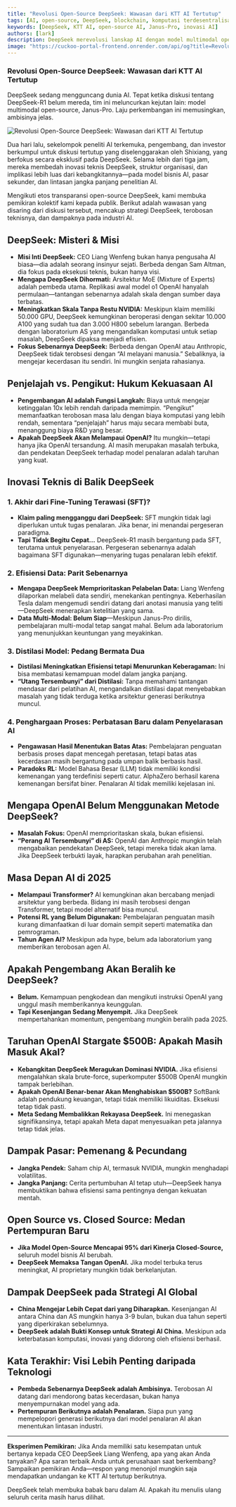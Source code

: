 ```yaml
---
title: "Revolusi Open-Source DeepSeek: Wawasan dari KTT AI Tertutup"
tags: [AI, open-source, DeepSeek, blockchain, komputasi terdesentralisasi]
keywords: [DeepSeek, KTT AI, open-source AI, Janus-Pro, inovasi AI]
authors: [lark]
description: DeepSeek merevolusi lanskap AI dengan model multimodal open-source-nya, Janus-Pro. Artikel ini menggali wawasan dari KTT AI tertutup baru-baru ini, mengeksplorasi inovasi teknis DeepSeek, fokus strategis, dan potensi dampaknya pada industri AI.
image: "https://cuckoo-portal-frontend.onrender.com/api/og?title=Revolusi%20Open-Source%20DeepSeek:%20Wawasan%20dari%20KTT%20AI%20Tertutup"
---
```


### **Revolusi Open-Source DeepSeek: Wawasan dari KTT AI Tertutup**

DeepSeek sedang mengguncang dunia AI. Tepat ketika diskusi tentang DeepSeek-R1 belum mereda, tim ini meluncurkan kejutan lain: model multimodal open-source, Janus-Pro. Laju perkembangan ini memusingkan, ambisinya jelas.

![Revolusi Open-Source DeepSeek: Wawasan dari KTT AI Tertutup](https://cuckoo-portal-frontend.onrender.com/api/og?title=Revolusi%20Open-Source%20DeepSeek:%20Wawasan%20dari%20KTT%20AI%20Tertutup)

Dua hari lalu, sekelompok peneliti AI terkemuka, pengembang, dan investor berkumpul untuk diskusi tertutup yang diselenggarakan oleh Shixiang, yang berfokus secara eksklusif pada DeepSeek. Selama lebih dari tiga jam, mereka membedah inovasi teknis DeepSeek, struktur organisasi, dan implikasi lebih luas dari kebangkitannya—pada model bisnis AI, pasar sekunder, dan lintasan jangka panjang penelitian AI.

Mengikuti etos transparansi open-source DeepSeek, kami membuka pemikiran kolektif kami kepada publik. Berikut adalah wawasan yang disaring dari diskusi tersebut, mencakup strategi DeepSeek, terobosan teknisnya, dan dampaknya pada industri AI.

## **DeepSeek: Misteri & Misi**

- **Misi Inti DeepSeek:** CEO Liang Wenfeng bukan hanya pengusaha AI biasa—dia adalah seorang insinyur sejati. Berbeda dengan Sam Altman, dia fokus pada eksekusi teknis, bukan hanya visi.
- **Mengapa DeepSeek Dihormati:** Arsitektur MoE (Mixture of Experts) adalah pembeda utama. Replikasi awal model o1 OpenAI hanyalah permulaan—tantangan sebenarnya adalah skala dengan sumber daya terbatas.
- **Meningkatkan Skala Tanpa Restu NVIDIA:** Meskipun klaim memiliki 50.000 GPU, DeepSeek kemungkinan beroperasi dengan sekitar 10.000 A100 yang sudah tua dan 3.000 H800 sebelum larangan. Berbeda dengan laboratorium AS yang mengandalkan komputasi untuk setiap masalah, DeepSeek dipaksa menjadi efisien.
- **Fokus Sebenarnya DeepSeek:** Berbeda dengan OpenAI atau Anthropic, DeepSeek tidak terobsesi dengan “AI melayani manusia.” Sebaliknya, ia mengejar kecerdasan itu sendiri. Ini mungkin senjata rahasianya.

## **Penjelajah vs. Pengikut: Hukum Kekuasaan AI**

- **Pengembangan AI adalah Fungsi Langkah:** Biaya untuk mengejar ketinggalan 10x lebih rendah daripada memimpin. “Pengikut” memanfaatkan terobosan masa lalu dengan biaya komputasi yang lebih rendah, sementara “penjelajah” harus maju secara membabi buta, menanggung biaya R&D yang besar.
- **Apakah DeepSeek Akan Melampaui OpenAI?** Itu mungkin—tetapi hanya jika OpenAI tersandung. AI masih merupakan masalah terbuka, dan pendekatan DeepSeek terhadap model penalaran adalah taruhan yang kuat.

## **Inovasi Teknis di Balik DeepSeek**

### **1. Akhir dari Fine-Tuning Terawasi (SFT)?**

- **Klaim paling mengganggu dari DeepSeek:** SFT mungkin tidak lagi diperlukan untuk tugas penalaran. Jika benar, ini menandai pergeseran paradigma.
- **Tapi Tidak Begitu Cepat…** DeepSeek-R1 masih bergantung pada SFT, terutama untuk penyelarasan. Pergeseran sebenarnya adalah bagaimana SFT digunakan—menyaring tugas penalaran lebih efektif.

### **2. Efisiensi Data: Parit Sebenarnya**

- **Mengapa DeepSeek Memprioritaskan Pelabelan Data:** Liang Wenfeng dilaporkan melabeli data sendiri, menekankan pentingnya. Keberhasilan Tesla dalam mengemudi sendiri datang dari anotasi manusia yang teliti—DeepSeek menerapkan ketelitian yang sama.
- **Data Multi-Modal: Belum Siap**—Meskipun Janus-Pro dirilis, pembelajaran multi-modal tetap sangat mahal. Belum ada laboratorium yang menunjukkan keuntungan yang meyakinkan.

### **3. Distilasi Model: Pedang Bermata Dua**

- **Distilasi Meningkatkan Efisiensi tetapi Menurunkan Keberagaman:** Ini bisa membatasi kemampuan model dalam jangka panjang.
- **“Utang Tersembunyi” dari Distilasi:** Tanpa memahami tantangan mendasar dari pelatihan AI, mengandalkan distilasi dapat menyebabkan masalah yang tidak terduga ketika arsitektur generasi berikutnya muncul.

### **4. Penghargaan Proses: Perbatasan Baru dalam Penyelarasan AI**

- **Pengawasan Hasil Menentukan Batas Atas:** Pembelajaran penguatan berbasis proses dapat mencegah peretasan, tetapi batas atas kecerdasan masih bergantung pada umpan balik berbasis hasil.
- **Paradoks RL:** Model Bahasa Besar (LLM) tidak memiliki kondisi kemenangan yang terdefinisi seperti catur. AlphaZero berhasil karena kemenangan bersifat biner. Penalaran AI tidak memiliki kejelasan ini.

## **Mengapa OpenAI Belum Menggunakan Metode DeepSeek?**

- **Masalah Fokus:** OpenAI memprioritaskan skala, bukan efisiensi.
- **“Perang AI Tersembunyi” di AS:** OpenAI dan Anthropic mungkin telah mengabaikan pendekatan DeepSeek, tetapi mereka tidak akan lama. Jika DeepSeek terbukti layak, harapkan perubahan arah penelitian.

## **Masa Depan AI di 2025**

- **Melampaui Transformer?** AI kemungkinan akan bercabang menjadi arsitektur yang berbeda. Bidang ini masih terobsesi dengan Transformer, tetapi model alternatif bisa muncul.
- **Potensi RL yang Belum Digunakan:** Pembelajaran penguatan masih kurang dimanfaatkan di luar domain sempit seperti matematika dan pemrograman.
- **Tahun Agen AI?** Meskipun ada hype, belum ada laboratorium yang memberikan terobosan agen AI.

## **Apakah Pengembang Akan Beralih ke DeepSeek?**

- **Belum.** Kemampuan pengkodean dan mengikuti instruksi OpenAI yang unggul masih memberikannya keunggulan.
- **Tapi Kesenjangan Sedang Menyempit.** Jika DeepSeek mempertahankan momentum, pengembang mungkin beralih pada 2025.

## **Taruhan OpenAI Stargate $500B: Apakah Masih Masuk Akal?**

- **Kebangkitan DeepSeek Meragukan Dominasi NVIDIA.** Jika efisiensi mengalahkan skala brute-force, superkomputer $500B OpenAI mungkin tampak berlebihan.
- **Apakah OpenAI Benar-benar Akan Menghabiskan $500B?** SoftBank adalah pendukung keuangan, tetapi tidak memiliki likuiditas. Eksekusi tetap tidak pasti.
- **Meta Sedang Membalikkan Rekayasa DeepSeek.** Ini menegaskan signifikansinya, tetapi apakah Meta dapat menyesuaikan peta jalannya tetap tidak jelas.

## **Dampak Pasar: Pemenang & Pecundang**

- **Jangka Pendek:** Saham chip AI, termasuk NVIDIA, mungkin menghadapi volatilitas.
- **Jangka Panjang:** Cerita pertumbuhan AI tetap utuh—DeepSeek hanya membuktikan bahwa efisiensi sama pentingnya dengan kekuatan mentah.

## **Open Source vs. Closed Source: Medan Pertempuran Baru**

- **Jika Model Open-Source Mencapai 95% dari Kinerja Closed-Source,** seluruh model bisnis AI berubah.
- **DeepSeek Memaksa Tangan OpenAI.** Jika model terbuka terus meningkat, AI proprietary mungkin tidak berkelanjutan.

## **Dampak DeepSeek pada Strategi AI Global**

- **China Mengejar Lebih Cepat dari yang Diharapkan.** Kesenjangan AI antara China dan AS mungkin hanya 3-9 bulan, bukan dua tahun seperti yang diperkirakan sebelumnya.
- **DeepSeek adalah Bukti Konsep untuk Strategi AI China.** Meskipun ada keterbatasan komputasi, inovasi yang didorong oleh efisiensi berhasil.

## **Kata Terakhir: Visi Lebih Penting daripada Teknologi**

- **Pembeda Sebenarnya DeepSeek adalah Ambisinya.** Terobosan AI datang dari mendorong batas kecerdasan, bukan hanya menyempurnakan model yang ada.
- **Pertempuran Berikutnya adalah Penalaran.** Siapa pun yang mempelopori generasi berikutnya dari model penalaran AI akan menentukan lintasan industri.

------

**Eksperimen Pemikiran:**
 Jika Anda memiliki satu kesempatan untuk bertanya kepada CEO DeepSeek Liang Wenfeng, apa yang akan Anda tanyakan? Apa saran terbaik Anda untuk perusahaan saat berkembang? Sampaikan pemikiran Anda—respon yang menonjol mungkin saja mendapatkan undangan ke KTT AI tertutup berikutnya.

DeepSeek telah membuka babak baru dalam AI. Apakah itu menulis ulang seluruh cerita masih harus dilihat.